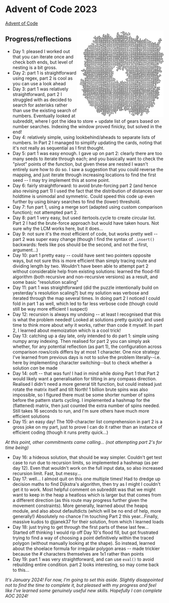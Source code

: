 # Advent of Code 2023

[Advent of Code](https://adventofcode.com/)

<img src="day10_pipe.png" alt="day 10 pipework map" width="275" align="right"/>

## Progress/reflections

- Day 1: pleased I worked out that you can iterate once and check both ends, but level of nesting is a bit gross.
- Day 2: part 1 is straightforward using regex, part 2 is cool as you can use a look ahead
- Day 3: part 1 was relatively straightforward, part 2 I struggled with as decided to search for asterisks rather than use the existing search of numbers. Eventually looked at subreddit, where I got the idea to store + update list of gears based on number searches. Indexing the window proved finicky, but solved in the end!
- Day 4: relatively simple, using lookbehind/aheads to separate lists of numbers. In Part 2 I managed to simplify updating the cards, noting that it's not really as sequential as I first thought.
- Day 5: part 1 was easy enough. I gave up on part 2: clearly there are too many seeds to iterate through each; and you basically want to check the "pivot" points of the function, but given these are nested I wasn't entirely sure how to do so. I saw a suggestion that you could reverse the mapping, and just iterate through increasing locations to find the first seed -- I may try implement this at some point.
- Day 6: fairly straightforward: to avoid brute-forcing part 2 (and hence also revising part 1) I used the fact that the distribution of distances over holdtime is unimodal and symmetric. Could speed this code up even further by using binary searches to find the (lower) threshold.
- Day 7: fun part 1, using a merge sort (adapted using custom comparison function); not attempted part 2.
- Day 8: part 1 very easy, but used itertools.cycle to create circular list. Part 2 I had the brute-force approach but would have taken hours. Not sure why the LCM works here, but it does...
- Day 9: not sure it's the most efficient of code, but works pretty well -- part 2 was super easy change (though I find the syntax of `.insert()` backwards: feels like pos should be the second, and not the first, argument...)
- Day 10: part 1 pretty easy -- could have sent two pointers opposite ways, but not sure this is more efficient than simply tracing route and dividing length by two. Wouldn't have been able to attempt part 2 without considerable help from existing solutions: learned the flood-fill algorithm (both recursive and non-recursive versions) as a result, and some basic "resolution scaling"
- Day 11: part 1 was straightforward (did the puzzle intentionally build on yesterday's resolution scaling?) but my solution was verbose and iterated through the map several times. In doing part 2 I noticed I could fold in part 1 as well, which led to far less verbose code (though could still be way more efficient I suspect)
- Day 12: recursion is always my undoing -- at least I recognised that this is what the problem needed! Looked at solutions pretty quickly and used time to think more about *why* it works, rather than code it myself. In part 2, I learned about memoization which is a cool trick!
- Day 13: catching up a day late, only intended to do part 1: simple using numpy array indexing. Then realised for part 2 you can simply ask whether, for any potential reflection (as part 1), the configuration across comparison rows/cols differs by at most 1 character. One nice strategy I've learned from previous days is not to solve the problem literally--i.e. here by implementing character switching--but to check whether a solution *can* be made
- Day 14: ooft -- that was fun! I had in mind while doing Part 1 that Part 2 would likely want a generalisation for tilting in any compass direction. Realised I didn't need a more general tilt function, but could instead just rotate the matrix itself and tilt North! 1 billion brute spins was also impossible, so I figured there must be some shorter number of spins before the pattern starts cycling. I implemented a hashmap for the (flattened) matrix, then just counted the extra number of spins needed. Still takes 16 seconds to run, and I'm sure others have much more efficient solutions
- Day 15: an easy day! The 109-character list comprehension in part 2 is a gross joke on my part, just to prove I can do it rather than an instance of efficient coding (though it runs pretty quick...)

*At this point, other commitments came calling... (not attempting part 2's for time being)*

- Day 16: a hideous solution, that should be way simpler. Couldn't get test case to run due to recursion limits, so implemented a hashmap (as per day 12). Even that wouldn't work on the full input data, so also increased recursion limit. Fast, but messy...
- Day 17: well... I almost quit on this one multiple times! Had to dredge up decision maths to find Dijkstra's algorithm, then try as I might I couldn't get it to work. Most helpful comment on subreddit was that we might want to keep in the heap a heatloss which is larger but that comes from a different direction (as this route may progress further given the movement constraints). More generally, learned about the heapq module, and also about defaultdicts (which will be no end of help, more generally!) Absolutely no chance I'm touching Part 2 this year...Finally, massive kudos to @janek37 for their solution, from which I learned loads
- Day 18: just trying to get through the first parts of these last few... Started off thinking I would rip off Day 10's flood fill, but got frustrated trying to find a way of choosing a point definitively within the traced polygon (without manually looking at the shape). So instead, learned about the shoelace formula for irregular polygon areas -- made trickier because the # characters themselves are 1x1 rather than points
- Day 19: part 1 was very straightforward, and can use `eval()` to avoid rebuilding entire condition. part 2 looks interesting, so may come back to this...

*It's January 2024! For now, I'm going to set this aside. Slightly disappointed not to find the time to complete it, but pleased with my progress and feel like I've learned some genuinely useful new skills. Hopefully I can complete AOC 2024!*